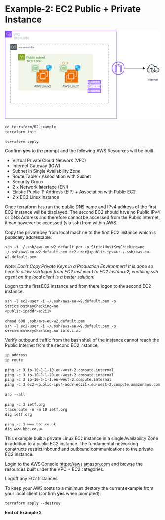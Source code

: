 # Example-2: EC2 Public + Private Instance

![EX02](example-02.drawio.svg)

```
cd terraform/02-example
terraform init

terraform apply
```
Confirm **yes** to the prompt and the following AWS Resources will be built.

- Virtual Private Cloud Network (VPC)
- Internet Gateway (IGW)
- Subnet in Single Availability Zone
- Route Table + Association with Subnet
- Security Group
- 2 x Network Interface (ENI)
- Elastic Public IP Address (EIP) + Association with Public EC2
- 2 x EC2 Linux Instance

Once terraform has run the public DNS name and IPv4 address of the first EC2 Instance will be displayed. The second EC2 should have no Public IPv4 or DNS Address and therefore cannot be accessed from the Public Internet, it can however be accessed (via ssh) from within AWS.

Copy the private key from local machine to the first EC2 instance which is publically addressable: 

```
scp -i ~/.ssh/aws-eu-w2.default.pem -o StrictHostKeyChecking=no ~/.ssh/aws-eu-w2.default.pem ec2-user@<public-ipv4>:~/.ssh/aws-eu-w2.default.pem
```
*Note: Don't Copy Private Keys in a Production Environment! It is done so here to allow ssh logon from EC2 Instance1 to EC2 Instance2, enabling ssh agent on the local client is a better solution!*

Logon to the first EC2 instance and from there logon to the second EC2 instance:

```
ssh -l ec2-user -i ~/.ssh/aws-eu-w2.default.pem -o StrictHostKeyChecking=no
<public-ipaddr-ec2i1>

chmod 600 .ssh/aws-eu-w2.default.pem
ssh -l ec2-user -i ~/.ssh/aws-eu-w2.default.pem -o StrictHostKeyChecking=no 10.0.1.20
```
Verify outbound traffic from the bash shell of the instance cannot reach the Public Internet from the second EC2 instance.

```
ip address
ip route

ping -c 3 ip-10-0-1-10.eu-west-2.compute.internal
ping -c 3 ip-10-0-1-20.eu-west-2.compute.internal
ping -c 3 ip-10-0-1-1.eu-west-2.compute.internal
ping -c 3 ec2-<public-ipv4-addr-ec2i1>.eu-west-2.compute.amazonaws.com

arp --all

ping -c 3 ietf.org
traceroute -n -m 10 ietf.org
dig ietf.org

ping -c 3 www.bbc.co.uk
dig www.bbc.co.uk
```

This example built a private Linux EC2 instance in a single Availability Zone in addition to a public EC2 instance. The fundamental networking constructs restrict inbound and outbound communications to the private EC2 instance. 

Login to the AWS Console https://aws.amazon.com and browse the resources built under the VPC + EC2 categories. 

Logoff any EC2 Instances.

To keep your AWS costs to a minimum destory the current example from your local client (confirm **yes** when prompted):

```
terraform apply --destroy
```

**End of Example 2**